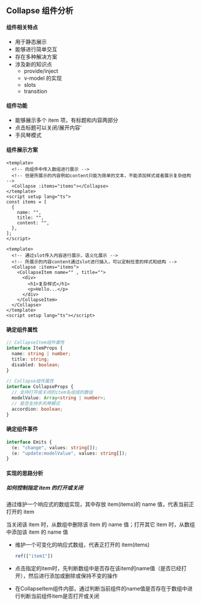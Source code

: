 ## Collapse 组件分析

#### 组件相关特点

- 用于静态展示
- 能够进行简单交互
- 存在多种解决方案
- 涉及新的知识点
  - provide/inject
  - v-model 的实现
  - slots
  - transition

#### 组件功能

- 能够展示多个 item 项，有标题和内容两部分
- 点击标题可以关闭/展开内容‘
- 手风琴模式

#### 组件展示方案

```vue
<template>
  <!-- 向组件中传入数组进行展示 -->
  <!-- 但是所展示的内容例如content只能为简单的文本，不能添加样式或者展示复杂结构 -->
  <Collapse :items="items"></Collapse>
</template>
<script setup lang="ts">
const items = [
  {
    name: "",
    title: "",
    content: "",
  },
];
</script>
```

```vue
<template>
  <!-- 通过slot传入内容进行展示，语义化展示 -->
  <!-- 所展示的内容content通过slot进行插入，可以定制任意的样式和结构 -->
  <Collapse :items="items">
    <CollapseItem name="" , title="">
      <div>
        <h1>复杂样式</h1>
        <p>Hello...</p>
      </div>
    </CollapseItem>
  </Collapse>
</template>
<script setup lang="ts"></script>
```

#### 确定组件属性

```ts
// CollapseItem组件属性
interface ItemProps {
  name: string | number;
  title: string;
  disabled: boolean;
}

// Collapse组件属性
interface CollapseProps {
  // 支持打开或关闭的item名组成的数组
  modelValue: Array<string | number>;
  // 是否支持手风琴模式
  accordion: boolean;
}
```

#### 确定组件事件

```ts
interface Emits {
  (e: "change", values: string[]);
  (e: "update:modelValue", values: string[]);
}
```

#### 实现的思路分析

##### 如何控制指定 item 的打开或关闭

通过维护一个响应式的数组实现，其中存放 item(items)的 name 值，代表当前正打开的 item

当关闭该 item 时，从数组中删除该 item 的 name 值；打开其它 item 时，从数组中添加该 item 的 name 值

- 维护一个可变化的响应式数组，代表正打开的 item(items)
  ```ts
  ref(["item1"])
  ```

- 点击指定的item时，先判断数组中是否存在该item的name值（是否已经打开），然后进行添加或删除或保持不变的操作
 
- 在CollapseItem组件内部，通过判断当前组件的name值是否存在于数组中进行判断当前组件item是否打开或关闭
